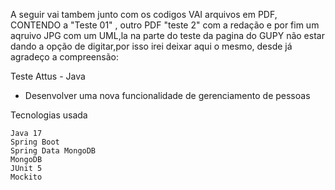 A seguir vai tambem junto com os codigos VAI arquivos em PDF, CONTENDO a "Teste 01" , outro PDF "teste 2" com a redação e por fim um aqruivo JPG com um UML,la na parte do teste da pagina do GUPY não estar dando a opção de digitar,por isso irei deixar aqui o mesmo, desde já agradeço a compreensão: 



Teste Attus - Java 
- Desenvolver uma nova funcionalidade de gerenciamento de pessoas

Tecnologias usada

    Java 17 
    Spring Boot
    Spring Data MongoDB
    MongoDB 
    JUnit 5 
    Mockito
